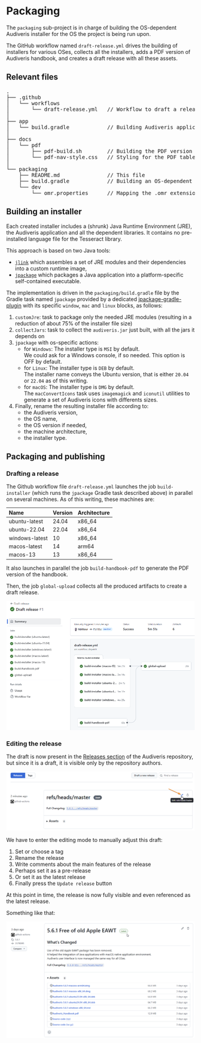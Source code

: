 # Packaging

The `packaging` sub-project is in charge of building the OS-dependent Audiveris installer
for the OS the project is being run upon.

The GitHub workflow named `draft-release.yml` drives the building of installers for various OSes,
collects all the installers, adds a PDF version of Audiveris handbook,
and creates a draft release with all these assets.

## Relevant files

<pre>
.
├── .github
│   └── workflows
│       └── draft-release.yml   // Workflow to draft a release
│
├── app
│   └── build.gradle            // Building Audiveris application
│
├── docs
│   └── pdf
│       ├── pdf-build.sh        // Building the PDF version of handbook
│       └── pdf-nav-style.css   // Styling for the PDF table of contents
│
└── packaging
    ├── README.md               // This file
    ├── build.gradle            // Building an OS-dependent installer
    └── dev
        └── omr.properties      // Mapping the .omr extension to Audiveris application
</pre>

## Building an installer

Each created installer includes a (shrunk) Java Runtime Environment (JRE), the Audiveris application and all the
dependent libraries. It contains no pre-installed language file for the Tesseract library.

This approach is based on two Java tools:
- [`jlink`](https://docs.oracle.com/en/java/javase/17/docs/specs/man/jlink.html)
which assembles a set of JRE  modules and their dependencies into a custom runtime image,
- [`jpackage`](https://docs.oracle.com/en/java/javase/21/docs/specs/man/jpackage.html)
which packages a Java application into a platform-specific self-contained executable.

The implementation is driven in the `packaging/build.gradle` file by the Gradle task named `jpackage`
provided by a dedicated [jpackage-gradle-plugin](https://github.com/petr-panteleyev/jpackage-gradle-plugin)
with its specific `window`, `mac` and `linux` blocks, as follows:
1. `customJre`: task to package only the needed JRE modules
(resulting in a reduction of about 75% of the installer file size)
2. `collectJars`: task to collect the `audiveris.jar` just built, with all the jars it depends on
3. `jpackage` with os-specific actions:
    - for `Windows`: The installer type is `MSI` by default.  
    We could ask for a Windows console, if so needed. This option is OFF by default.
    - for `Linux`: The installer type is `DEB` by default.  
    The installer name conveys the Ubuntu version, that is either `20.04` or `22.04` as of this writing.
    - for `macOS`: The installer type is `DMG` by default.  
    The `macConvertIcons` task uses `imagemagick` and `iconutil` utilities
    to generate a set of Audiveris icons with differents sizes.
4. Finally, rename the resulting installer file according to:
    - the Audiveris version,
    - the OS name,
    - the OS version if needed,
    - the machine architecture,
    - the installer type.

## Packaging and publishing

### Drafting a release

The Github workflow file `draft-release.yml` launches the job `build-installer`
(which runs the `jpackage` Gradle task described above) in parallel on several machines.
As of this writing, these machines are:

| Name           | Version | Architecture |
| :---           | :---    | :--- | 
| ubuntu-latest  | 24.04   | x86_64 |
| ubuntu-22.04   | 22.04   | x86_64 | 
| windows-latest | 10      | x86_64 |
| macos-latest   | 14      | arm64  | 
| macos-13       | 13      | x86_64 |

It also launches in parallel the job `build-handbook-pdf` to generate the PDF version of the handbook.

Then, the job `global-upload` collects all the produced artifacts to create a draft release.

![](./draft-release.png)

### Editing the release

The draft is now present in the [Releases section](https://github.com/Audiveris/audiveris/releases)
of the Audiveris repository, but since it is a draft, it is visible only by the repository authors.

![](./edit-release.png)

We have to enter the editing mode to manually adjust this draft:
1. Set or choose a tag
2. Rename the release
3. Write comments about the main features of the release
4. Perhaps set it as a pre-release
5. Or set it as the latest release
6. Finally press the `Update release` button

At this point in time, the release is now fully visible and even referenced as the latest release.

Something like that:

![](./latest-release.png)
